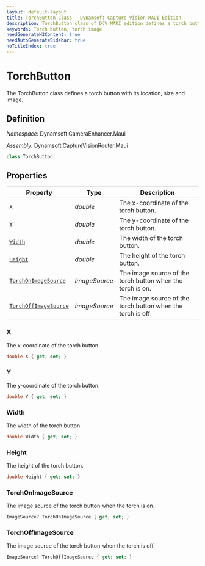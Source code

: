 ```yaml
---
layout: default-layout
title: TorchButton Class - Dynamsoft Capture Vision MAUI Edition
description: TorchButton class of DCV MAUI edition defines a torch button with its location, size and image.
keywords: Torch button, torch image
needGenerateH3Content: true
needAutoGenerateSidebar: true
noTitleIndex: true
---
```


# TorchButton

The TorchButton class defines a torch button with its location, size and image.

## Definition

*Namespace:* Dynamsoft.CameraEnhancer.Maui

*Assembly:* Dynamsoft.CaptureVisionRouter.Maui

```java
class TorchButton
```

## Properties

| Property | Type | Description |
|--------- |------|-------------|
| [`X`](#x) | *double* | The x-coordinate of the torch button. |
| [`Y`](#y) | *double* | The y-coordinate of the torch button. |
| [`Width`](#width) | *double* | The width of the torch button. |
| [`Height`](#height) | *double* | The height of the torch button. |
| [`TorchOnImageSource`](#torchonimagesource) | *ImageSource* | The image source of the torch button when the torch is on. |
| [`TorchOffImageSource`](#torchoffimagesource) | *ImageSource* | The image source of the torch button when the torch is off. |

### X

The x-coordinate of the torch button.

```csharp
double X { get; set; }
```

### Y

The y-coordinate of the torch button.

```csharp
double Y { get; set; }
```

### Width

The width of the torch button.

```csharp
double Width { get; set; }
```

### Height

The height of the torch button.

```csharp
double Height { get; set; }
```

### TorchOnImageSource

The image source of the torch button when the torch is on.

```csharp
ImageSource? TorchOnImageSource { get; set; }
```

### TorchOffImageSource

The image source of the torch button when the torch is off.

```csharp
ImageSource? TorchOffImageSource { get; set; }
```
